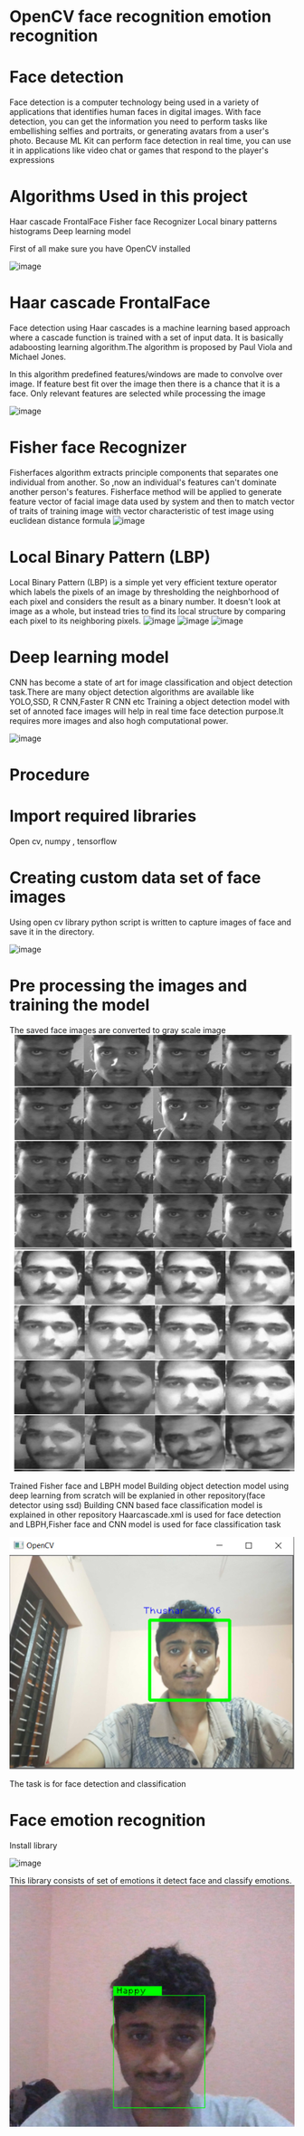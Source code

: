 # OpenCV face recognition emotion recognition

# Face detection

Face detection is a computer technology being used in a variety of applications that identifies human faces in digital images. 
With face detection, you can get the information you need to perform tasks like embellishing selfies and portraits, or generating avatars from a user's photo. Because ML Kit can perform face detection in real time, you can use it in applications like video chat or games that respond to the player's expressions

# Algorithms Used in this project
 
 Haar cascade FrontalFace 
 Fisher face Recognizer
 Local binary patterns histograms
 Deep learning model
 
 First of all make sure you have OpenCV installed 
  
  ![image](https://user-images.githubusercontent.com/69953585/110933038-3eda8f80-8352-11eb-983a-2b60c5e6f5de.png)
  
   # Haar cascade FrontalFace 
 
 Face detection using Haar cascades is a machine learning based approach where a cascade function is trained with a set of input data. 
 It is basically adaboosting learning algorithm.The algorithm is proposed by Paul Viola and Michael Jones.
 
 In this algorithm predefined features/windows are made to convolve over image. If feature best fit over the image then there is a chance that it is a face.
 Only relevant features are selected while processing the image
 
 ![image](https://user-images.githubusercontent.com/69953585/110933581-f2438400-8352-11eb-89d9-72a326c5392e.png)
 
 # Fisher face Recognizer
 
Fisherfaces algorithm extracts principle components that separates one individual from another. So ,now an individual's features can't dominate another person's features.
Fisherface method will be applied to generate feature vector of facial image data used by system and then to match vector of traits of training image with vector characteristic of test image using euclidean distance formula
![image](https://user-images.githubusercontent.com/69953585/110934197-b6f58500-8353-11eb-967f-d140f57f71d2.png)


# Local Binary Pattern (LBP)
Local Binary Pattern (LBP) is a simple yet very efficient texture operator which labels the pixels of an image by thresholding the neighborhood of each pixel and considers the result as a binary number.
It doesn't look at image as a whole, but instead tries to find its local structure by comparing each pixel to its neighboring pixels.
![image](https://user-images.githubusercontent.com/69953585/110934075-93cad580-8353-11eb-85fd-cadeb22123e1.png)
![image](https://user-images.githubusercontent.com/69953585/110934114-9cbba700-8353-11eb-92ce-afaee46ec0bf.png)
![image](https://user-images.githubusercontent.com/69953585/110934099-99282000-8353-11eb-8116-046dd195d133.png)

# Deep learning model

CNN has become a state of art for image classification and object detection task.There are many object detection algorithms are available like YOLO,SSD, R CNN,Faster R CNN etc
Training a object detection model with set of annoted face images will help in real time face detection purpose.It requires more images and also hogh computational power.


![image](https://user-images.githubusercontent.com/69953585/110934586-308d7300-8354-11eb-986a-c2d0a0a82f19.png)

# Procedure
 # Import required libraries
 Open cv, numpy , tensorflow
 
 # Creating custom data set of face images
  Using open cv library python script is written to capture images of face and save it in the directory.
  
  ![image](https://user-images.githubusercontent.com/69953585/110936867-89aad600-8357-11eb-8743-29735f39d800.png)

 
  
  
  # Pre processing the images and training the model
  The saved face images are converted to gray scale image
   ![image](https://github.com/Thushar-marvel/Open_cv-face_recognition_emotion_recognition/blob/main/images/Screenshot%20(125).png)
   ![image](https://github.com/Thushar-marvel/Open_cv-face_recognition_emotion_recognition/blob/main/images/Screenshot%20(126).png)
   
   
   Trained Fisher face and LBPH model
   Building object detection model using deep learning from scratch will be explanied in other repository(face detector using ssd)
   Building CNN based face classification model is explained in other repository
   Haarcascade.xml  is used for face detection and LBPH,Fisher face and CNN model is used for face classification task
   
   ![image](https://github.com/Thushar-marvel/Open_cv-face_recognition_emotion_recognition/blob/main/images/Screenshot%20(116).png)
   
   The task is for face detection and classification
   # Face emotion recognition 
   Install library
   
   ![image](https://user-images.githubusercontent.com/69953585/110942943-8ec05300-8360-11eb-8394-bdfe8327bfdd.png)
   
   This library consists of set of emotions it detect face and classify emotions.
   ![image](https://github.com/Thushar-marvel/Open_cv-face_recognition_emotion_recognition/blob/main/images/Screenshot%20(127).png)
   

   
   
   
   
   
  
  


 



